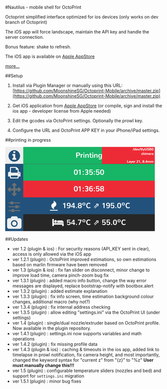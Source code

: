 #Nautilus - mobile shell for OctoPrint


Octoprint simplified interface optimized for ios devices (only works on dev branch of Octoprint)

The iOS app will force landscape, maintain the API key and handle the server connection.

Bonus feature: shake to refresh.

The iOS app is available on [Apple AppStore](https://itunes.apple.com/us/app/id1125992543)

[more...](https://github.com/MoonshineSG/OctoPrint-Mobile/wiki)

##Setup

1. Install via Plugin Manager or manually using this URL: [https://github.com/MoonshineSG/Octoprint-Mobile/archive/master.zip](https://github.com/MoonshineSG/Octoprint-Mobile/archive/master.zip)

2. Get iOS application from [Apple AppStore](https://itunes.apple.com/us/app/id1125992543) (or compile, sign and install the ios app - developer license from Apple needed)

3. Edit the gcodes via OctoPrint settings. Optionally the prowl key.

4. Configure the URL and OctoPrint APP KEY in your iPhone/iPad settings.


##printing in progress

![screenshot](screenshots/12.printing.gif)

##Updates
 
 - ver 1.2  (plugin & ios) : For security reasons (API_KEY sent in clear), access is only allowed via the iOS app
 - ver 1.2.1 (plugin) : OctoPrint improved estimations, so own estimations based on marlin firmware have been removed
 - ver 1.3 (plugin & ios) : fix fan slider on disconnect, minor change to improve load time, camera pinch-zoom bug fix
 - ver 1.3.1 (plugin) : added macro info button, change the  way error messages are displayed, replace bootstrap-notify with bootbox.alert
 - ver 1.3.2 (plugin) : added estimate explanation
 - ver 1.3.3 (plugin) : fix info screen, time estimation background colour changes, additional macro (why not?)
 - ver 1.3.4 (plugin) : fix internal address checking
 - ver 1.3.5 (plugin) : allow editing "settings.ini" via the OctoPrint UI (under settings)
 - ver 1.4   (plugin) : single/dual nozzle/extruder based on OctoPrint profile. Now available in the plugin repository.
 - ver 1.4.1 (plugin) : settings.ini now supports variables and math operations
 - ver 1.4.2 (plugin) : fix missing profile data
 - ver 1.4.3 (plugin & ios) : caching & timeouts in the ios app, added link to timelapse in prowl notification, fix camera height, and most importantly, changed the keyword syntax for "current z" from "{z}" to "%z" **User must manually change this!!!**
 - ver 1.5   (plugin) : configurable temperature sliders (nozzles and bed) and support for `settings.ini` migration
 - ver 1.5.1 (plugin) : minor bug fixes
 
 
